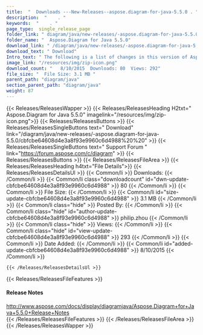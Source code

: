 ```yaml
---
title:  "  Downloads ---New-Releases--aspose.diagram-for-java-5.5.0 . " 
description:  "    . " 
keywords:  "    . " 
page_type:  single_release_page
folder_link: " diagram/java/new-releases/-aspose.diagram-for-java-5.5.0/"
folder_name: "  Aspose.Diagram for Java 5.5.0"
download_link: " /diagram/java/new-releases/-aspose.diagram-for-java-5.5.0/cbfcbe64608d4e3a8f93e9960c6d4988"
download_text: " Download"
Intro_text: " The following is a list of changes in this version of Aspose.Diagram for Java. O..."
image_link: "/resources/img/zip-icon.png"
download_count: "   8/10/2015  Downloads: 80  Views: 292"
file_size: "  File Size: 3.1 MB "
parent_path: "diagram/java"
section_parent_path: "diagram/java"
weight: 87 
---
```


{{< Releases/ReleasesWapper >}}
  {{< Releases/ReleasesHeading H2txt="  Aspose.Diagram for Java 5.5.0" imagelink="/resources/img/zip-icon.png">}}
  {{< Releases/ReleasesButtons >}}
    {{< Releases/ReleasesSingleButtons text=" Download" link="/diagram/java/new-releases/-aspose.diagram-for-java-5.5.0/cbfcbe64608d4e3a8f93e9960c6d4988%20%20" >}}
    {{< Releases/ReleasesSingleButtons text=" Support Forum " link="https://forum.aspose.com/c/diagram" >}}
  {{< Releases/ReleasesButtons >}}
  {{< Releases/ReleasesFileArea >}}
    {{< Releases/ReleasesHeading h4txt="File Details">}}
    {{< Releases/ReleasesDetailsUl >}}
            {{< Common/li  >}} Downloads: {{< /Common/li >}} 
      {{< Common/li class="downloadcount" id="dwn-update-cbfcbe64608d4e3a8f93e9960c6d4988" >}} 80 {{< /Common/li >}} 
      {{< Common/li  >}} File Size: {{< /Common/li >}} 
      {{< Common/li id="size-update-cbfcbe64608d4e3a8f93e9960c6d4988" >}} 3.1 MB {{< /Common/li >}} 
      {{< Common/li  class="hide" >}} Posted By: {{< /Common/li >}} 
      {{< Common/li class="hide" id="author-update-cbfcbe64608d4e3a8f93e9960c6d4988" >}} philip.zhou {{< /Common/li >}} 
      {{< Common/li class="hide"  >}} Views: {{< /Common/li >}} 
      {{< Common/li class="hide" id="view-update-cbfcbe64608d4e3a8f93e9960c6d4988" >}} 293 {{< /Common/li >}} 
      {{< Common/li  >}} Date Added: {{< /Common/li >}} 
      {{< Common/li id="added-update-cbfcbe64608d4e3a8f93e9960c6d4988" >}} 8/10/2015 {{< /Common/li >}} 

    {{< /Releases/ReleasesDetailsUl >}}

  {{< Releases/ReleasesFileFeatures >}}
      <h4>Release Notes</h4><div><a href="http://www.aspose.com/docs/display/diagramjava/Aspose.Diagram+for+Java+5.5.0+Release+Notes">http://www.aspose.com/docs/display/diagramjava/Aspose.Diagram+for+Java+5.5.0+Release+Notes</a></div>
  {{< /Releases/ReleasesFileFeatures >}}
 {{< /Releases/ReleasesFileArea >}}
{{< /Releases/ReleasesWapper >}}


